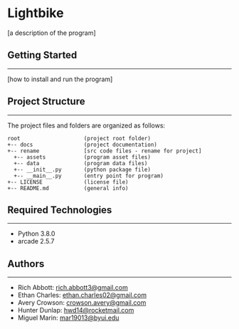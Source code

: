 # Lightbike
[a description of the program]

## Getting Started
---
[how to install and run the program]

## Project Structure
---
The project files and folders are organized as follows:
```
root                    (project root folder)
+-- docs                (project documentation)
+-- rename              [src code files - rename for project]
  +-- assets            (program asset files)
  +-- data              (program data files)
  +-- __init__.py       (python package file)
  +-- __main__.py       (entry point for program)
+-- LICENSE             (license file)
+-- README.md           (general info)
```

## Required Technologies
---
* Python 3.8.0
* arcade 2.5.7

## Authors
---
* Rich Abbott: rich.abbott3@gmail.com
* Ethan Charles: ethan.charles02@gmail.com
* Avery Crowson: crowson.avery@gmail.com
* Hunter Dunlap: hwd14@rocketmail.com
* Miguel Marin: mar19013@byui.edu
